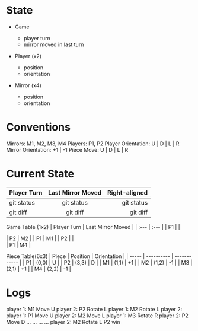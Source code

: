 # State

- Game
	- player turn
	- mirror moved in last turn

- Player (x2)
	- position
	- orientation

- Mirror (x4)
	- position
	- orientation

# Conventions

Mirrors: M1, M2, M3, M4
Players: P1, P2
Player Orientation: U | D | L | R
Mirror Orientation: +1 | -1
Piece Move: U | D | L | R

# Current State

| Player Turn | Last Mirror Moved | Right-aligned |
| :---        |     :---:         |          ---: |
| git status  | git status        | git status    |
| git diff    | git diff          | git diff      |


Game Table (1x2)
| Player Turn | Last Mirror Moved |
| :---        | :---              |
| P1          |                   |


| P2 		| M2 			|
| P1 		| M1 			|
| P2 		|			|		
| P1 		| M4			|

Piece Table(6x3)
| Piece	| 	Position | 	Orientation |
| ----- | ---------- | ------------ |
| P1	|	(0,0)	 |	U			|
| P2	| 	(3,3)	 |	D			|
| M1	| 	(1,1)	 |	+1			|
| M2	| 	(1,2)	 |	-1			|
| M3	| 	(2,1)	 |	+1			|
| M4	| 	(2,2)	 |	-1			|

# Logs

player 1: M1 Move U 
player 2: P2 Rotate L 
player 1: M2 Rotate L
player 2: 
player 1: P1 Move U 
player 2: M2 Move L
player 1: M3 Rotate R
player 2: P2 Move D
...
...
...
...
player 2: M2 Rotate L
P2 win

